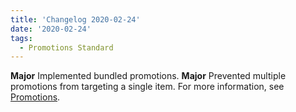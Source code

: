 ```yaml
---
title: 'Changelog 2020-02-24'
date: '2020-02-24'
tags:
  - Promotions Standard
---
```

**Major** Implemented bundled promotions.
**Major** Prevented multiple promotions from targeting a single item. For more information, see [Promotions](/docs/api/promotions/promotions-standard-introduction).
